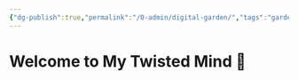 ```yaml
---
{"dg-publish":true,"permalink":"/0-admin/digital-garden/","tags":"gardenEntry","dgHomeLink":true,"dgPassFrontmatter":false}
---
```


# Welcome to My Twisted Mind 👻
